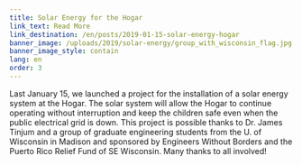 ```yaml
---
title: Solar Energy for the Hogar
link_text: Read More
link_destination: /en/posts/2019-01-15-solar-energy-hogar
banner_image: /uploads/2019/solar-energy/group_with_wisconsin_flag.jpg
banner_image_style: contain
lang: en
order: 3
---
```

Last January 15, we launched a project for the installation of a solar energy system at the Hogar. The solar system will allow the Hogar to continue operating without interruption and keep the children safe even when the public electrical grid is down.  This project is possible thanks to Dr. James Tinjum and a group of graduate engineering students from the U. of Wisconsin in Madison and sponsored by Engineers Without Borders and the Puerto Rico Relief Fund of SE Wisconsin. Many thanks to all involved!
